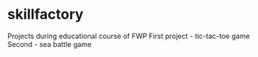# skillfactory
Projects during educational coursе of FWP
First project - tic-tac-toe game
Second - sea battle game
